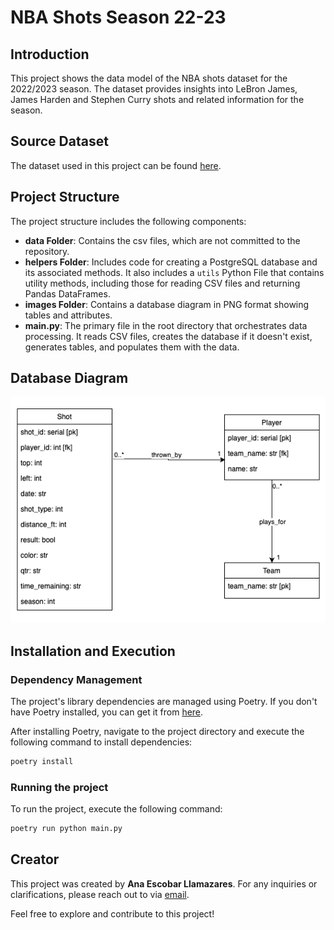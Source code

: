 # NBA Shots Season 22-23 

## Introduction
This project shows the data model of the NBA shots dataset for the 2022/2023 season. 
The dataset provides insights into LeBron James, James Harden and Stephen Curry shots and related information for the season.

## Source Dataset
The dataset used in this project can be found [here](https://www.kaggle.com/datasets/dhavalrupapara/nba-2023-player-shot-dataset/).

## Project Structure
The project structure includes the following components:

- **data Folder**: Contains the csv files, which are not committed to the repository.
- **helpers Folder**: Includes code for creating a PostgreSQL database and its associated methods. It also includes a 
`utils` Python File that contains utility methods, including those for reading CSV files and returning Pandas DataFrames.
- **images Folder**: Contains a database diagram in PNG format showing tables and attributes.
- **main.py**: The primary file in the root directory that orchestrates data processing. It reads CSV files, creates the database if it doesn't exist, generates tables, and populates them with the data.

## Database Diagram
![Database Diagram](images/diagram.png)

## Installation and Execution
### Dependency Management
The project's library dependencies are managed using Poetry. If you don't have Poetry installed, you can get it from [here](https://python-poetry.org/docs/#installation).

After installing Poetry, navigate to the project directory and execute the following command to install dependencies:
```bash
poetry install
```

### Running the project
To run the project, execute the following command:
```bash
poetry run python main.py
```

## Creator
This project was created by **Ana Escobar Llamazares**. 
For any inquiries or clarifications, please reach out to via [email](mailto:anaescobar@ana-escobar.com).

Feel free to explore and contribute to this project!
